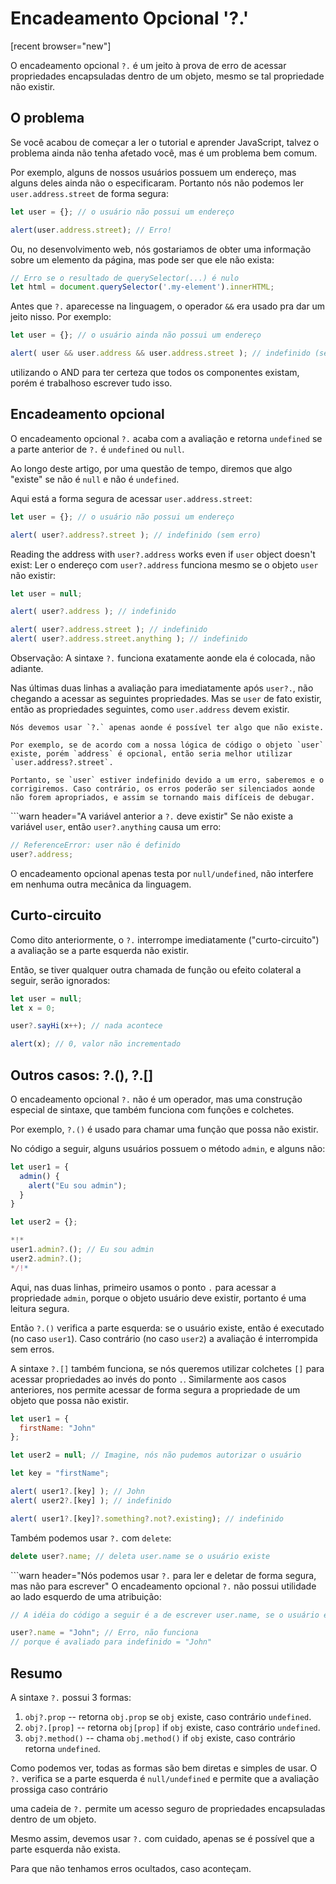 
# Encadeamento Opcional '?.'

[recent browser="new"]

O encadeamento opcional `?.` é um jeito à prova de erro de acessar propriedades encapsuladas dentro de um objeto, mesmo se tal propriedade não existir.

## O problema 

Se você acabou de começar a ler o tutorial e aprender JavaScript, talvez o problema ainda não tenha afetado você, mas é um problema bem comum.

Por exemplo, alguns de nossos usuários possuem um endereço, mas alguns deles ainda não o especificaram. Portanto nós não podemos ler `user.address.street` de forma segura:

```js run
let user = {}; // o usuário não possui um endereço

alert(user.address.street); // Erro!
```

Ou, no desenvolvimento web, nós gostariamos de obter uma informação sobre um elemento da página, mas pode ser que ele não exista:

```js run
// Erro se o resultado de querySelector(...) é nulo
let html = document.querySelector('.my-element').innerHTML;
```

Antes que `?.` aparecesse na linguagem, o operador `&&` era usado pra dar um jeito nisso.
Por exemplo:

```js run
let user = {}; // o usuário ainda não possui um endereço

alert( user && user.address && user.address.street ); // indefinido (sem erro)
```

utilizando o AND para ter certeza que todos os componentes existam, porém é trabalhoso escrever tudo isso.

## Encadeamento opcional

O encadeamento opcional `?.` acaba com a avaliação e retorna `undefined` se a parte anterior de `?.` é `undefined` ou `null`.

Ao longo deste artigo, por uma questão de tempo, diremos que algo "existe" se não é `null` e não é `undefined`.


Aqui está a forma segura de acessar `user.address.street`:

```js run
let user = {}; // o usuário não possui um endereço

alert( user?.address?.street ); // indefinido (sem erro)
```

Reading the address with `user?.address` works even if `user` object doesn't exist:
Ler o endereço com `user?.address` funciona mesmo se o objeto `user` não existir:

```js run
let user = null;

alert( user?.address ); // indefinido

alert( user?.address.street ); // indefinido
alert( user?.address.street.anything ); // indefinido
```

Observação: A sintaxe `?.` funciona exatamente aonde ela é colocada, não adiante.

Nas últimas duas linhas a avaliação para imediatamente após `user?.`, não chegando a acessar as seguintes propriedades. Mas se `user` de fato existir, então as propriedades seguintes, como `user.address` devem existir.

```warn header="Não abuse do encadeamento opcional"
Nós devemos usar `?.` apenas aonde é possível ter algo que não existe.

Por exemplo, se de acordo com a nossa lógica de código o objeto `user` existe, porém `address` é opcional, então seria melhor utilizar `user.address?.street`.

Portanto, se `user` estiver indefinido devido a um erro, saberemos e o corrigiremos. Caso contrário, os erros poderão ser silenciados aonde não forem apropriados, e assim se tornando mais difíceis de debugar.
```

```warn header="A variável anterior a `?.` deve existir"
Se não existe a variável `user`, então `user?.anything` causa um erro:

```js run
// ReferenceError: user não é definido
user?.address;
```
O encadeamento opcional apenas testa por `null/undefined`, não interfere em nenhuma outra mecânica da linguagem.

## Curto-circuito

Como dito anteriormente, o `?.` interrompe imediatamente ("curto-circuito") a avaliação se a parte esquerda não existir.

Então, se tiver qualquer outra chamada de função ou efeito colateral a seguir, serão ignorados:

```js run
let user = null;
let x = 0;

user?.sayHi(x++); // nada acontece

alert(x); // 0, valor não incrementado
```

## Outros casos: ?.(), ?.[]

O encadeamento opcional `?.` não é um operador, mas uma construção especial de sintaxe, que também funciona com funções e colchetes.

Por exemplo, `?.()` é usado para chamar uma função que possa não existir.

No código a seguir, alguns usuários possuem o método `admin`, e alguns não:

```js run
let user1 = {
  admin() {
    alert("Eu sou admin");
  }
}

let user2 = {};

*!*
user1.admin?.(); // Eu sou admin
user2.admin?.();
*/!*
```

Aqui, nas duas linhas, primeiro usamos o ponto `.` para acessar a propriedade `admin`, porque o objeto usuário deve existir, portanto é uma leitura segura.

Então `?.()` verifica a parte esquerda: se o usuário existe, então é executado (no caso `user1`). Caso contrário (no caso `user2`) a avaliação é interrompida sem erros.

A sintaxe `?.[]` também funciona, se nós queremos utilizar colchetes `[]` para acessar propriedades ao invés do ponto `.`. Similarmente aos casos anteriores, nos permite acessar de forma segura a propriedade de um objeto que possa não existir.

```js run
let user1 = {
  firstName: "John"
};

let user2 = null; // Imagine, nós não pudemos autorizar o usuário

let key = "firstName";

alert( user1?.[key] ); // John
alert( user2?.[key] ); // indefinido

alert( user1?.[key]?.something?.not?.existing); // indefinido
```

Também podemos usar `?.` com `delete`:

```js run
delete user?.name; // deleta user.name se o usuário existe
```

```warn header="Nós podemos usar `?.` para ler e deletar de forma segura, mas não para escrever"
O encadeamento opcional `?.` não possui utilidade ao lado esquerdo de uma atribuição:

```js run
// A idéia do código a seguir é a de escrever user.name, se o usuário existir

user?.name = "John"; // Erro, não funciona
// porque é avaliado para indefinido = "John"
```

## Resumo

A sintaxe `?.` possui 3 formas:

1. `obj?.prop` -- retorna `obj.prop` se `obj` existe, caso contrário `undefined`.
2. `obj?.[prop]` -- retorna `obj[prop]` if `obj` existe, caso contrário `undefined`.
3. `obj?.method()` -- chama `obj.method()` if `obj` existe, caso contrário retorna `undefined`.

Como podemos ver, todas as formas são bem diretas e simples de usar. O `?.` verifica se a parte esquerda é `null/undefined` e permite que a avaliação prossiga caso contrário

uma cadeia de `?.` permite um acesso seguro de propriedades encapsuladas dentro de um objeto.

Mesmo assim, devemos usar `?.` com cuidado, apenas se é possível que a parte esquerda não exista.

Para que não tenhamos erros ocultados, caso aconteçam.
